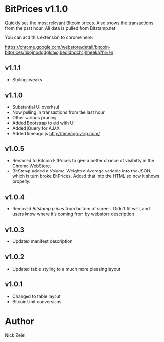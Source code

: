 BitPrices v1.1.0
=============
Quickly see the most relevant Bitcoin prices. Also shows the transactions from the past hour. All data is pulled from Bitstamp.net

You can add this extension to chrome here:

https://chrome.google.com/webstore/detail/bitcoin-bitprices/hbojnodgdgldmojbedldhdchcjhheeka?hl=en

v1.1.1
------------
- Styling tweaks

v1.1.0
-------------
- Substantial UI overhaul
- Now pulling in transactions from the last hour
- Other various pruning
- Added Bootstrap to aid with UI
- Added jQuery for AJAX
- Added timeago.js http://timeago.yarp.com/

v1.0.5
-------------
- Renamed to Bitcoin BitPrices to give a better chance of visibility in the Chrome WebStore.
- BitStamp added a Volume-Weighted Average variable into the JSON, which in turn broke BitPrices.  Added that into the HTML so now it shows properly.

v1.0.4
-------------
- Removed *Bitstamp prices* from bottom of screen.  Didn't fit well, and users know where it's coming from by webstore description

v1.0.3
-------------
- Updated manifest description

v1.0.2
-------------
- Updated table styling to a much more pleasing layout

v1.0.1
-------------
- Changed to table layout
- Bitcoin Unit conversions

Author
=============
Nick Zelei

